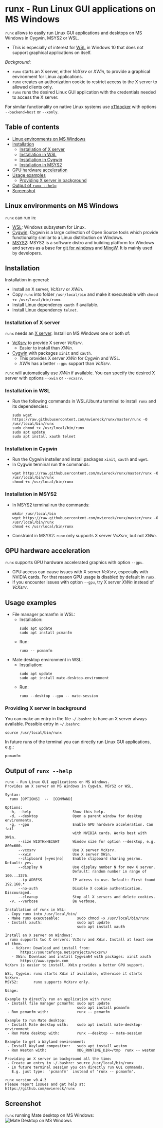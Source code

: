 # runx - Run Linux GUI applications on MS Windows
`runx` allows to easily run Linux GUI applications and desktops on MS Windows in Cygwin, MSYS2 or WSL.

 - This is especially of interest for [WSL](https://docs.microsoft.com/en-us/windows/wsl/about) in Windows 10 that does not support graphical applications on itself.

*Background*:
 - `runx` starts an X server, either *VcXsrv* or *XWin*, to provide a graphical environment for Linux applications.
 - `runx` creates an authorization cookie to restrict access to the X server to allowed clients only.
 - `runx` runs the desired Linux GUI application with the credentials needed to access the X server.
 
For similar functionality on native Linux systems use [x11docker](https://github.com/mviereck/x11docker) with options `--backend=host` or `--xonly`.

## Table of contents
 - [Linux environments on MS Windows](#linux-environments-on-ms-windows)
 - [Installation](#installation)
   - [Installation of X server](#installation-of-x-server)
   - [Installation in WSL](#installation-in-wsl)
   - [Installation in Cygwin](#installation-in-cygwin)
   - [Installation in MSYS2](#installation-in-msys2)
 - [GPU hardware acceleration](#gpu-hardware-acceleration)
 - [Usage examples](#Usage-examples)
   - [Providing X server in background](#providing-x-server-in-background)
 - [Output of `runx --help`](#output-of-runx---help)
 - [Screenshot](#screenshot)

## Linux environments on MS Windows
`runx` can run in:
 - [WSL](https://docs.microsoft.com/en-us/windows/wsl/about): Windows subsystem for Linux.
 - [Cygwin](https://www.cygwin.com/): Cygwin is a large collection of Open Source tools which provide functionality similar to a Linux distribution on Windows.
 - [MSYS2](https://www.msys2.org/): MSYS2 is a software distro and building platform for Windows and serves as a base for [git for windows](https://gitforwindows.org/) and [MingW](http://www.mingw.org/). It is mainly used by developers.
   

## Installation
Installation in general:
 - Install an X server, *VcXsrv* or *XWin*.
 - Copy `runx` into folder `/usr/local/bin` and make it executeable with `chmod +x /usr/local/bin/runx`.
 - Install Linux dependency `xauth` if available.
 - Install Linux dependency `telnet`.
 
### Installation of X server
`runx` needs an [X server](https://en.wikipedia.org/wiki/X_Window_System). Install on MS Windows one or both of:
 - [VcXsrv](https://sourceforge.net/projects/vcxsrv/) to provide X server *VcXsrv*. 
   - Easier to install than *XWin*.
 - [Cygwin](https://www.cygwin.com) with packages `xinit` and `xauth`. 
   - This provides X server *XWin* for Cygwin and WSL.
   - *XWin* has a better `--gpu` support than *VcXsrv*.
 
`runx` will automatically use *XWin* if available. You can specify the desired X server with options `--xwin` or `--vcxsrv`. 

### Installation in WSL
 - Run the following commands in WSL/Ubuntu terminal to install `runx` and its dependencies:
   ```
   sudo wget https://raw.githubusercontent.com/mviereck/runx/master/runx -O /usr/local/bin/runx
   sudo chmod +x /usr/local/bin/runx
   sudo apt update
   sudo apt install xauth telnet
   ```
   
### Installation in Cygwin
 - Run the Cygwin installer and install packages `xinit`, `xauth` and `wget`.
 - In Cygwin terminal run the commands:
   ```
   wget https://raw.githubusercontent.com/mviereck/runx/master/runx -O /usr/local/bin/runx
   chmod +x /usr/local/bin/runx
   ```
   
### Installation in MSYS2
 - In MSYS2 terminal run the commands:
   ```
   mkdir /usr/local/bin
   wget https://raw.githubusercontent.com/mviereck/runx/master/runx -O /usr/local/bin/runx
   chmod +x /usr/local/bin/runx
   ```
 - Constraint in MSYS2: `runx` only supports X server *VcXsrv*, but not *XWin*.

## GPU hardware acceleration
`runx` supports GPU hardware accelerated graphics with option `--gpu`.
 - GPU access can cause issues with X server *VcXsrv*, especially with NVIDIA cards. For that reason GPU usage is disabled by default in `runx`.
 - If you encounter issues with option `--gpu`, try X server *XWin* instead of *VcXsrv*.

## Usage examples
 - File manager pcmanfm in WSL:
   - Installation:
     ```
     sudo apt update
     sudo apt install pcmanfm
     ```
   - Run:
     ```
     runx -- pcmanfm
     ```
 - Mate desktop environment in WSL:
   - Installation:
     ```
     sudo apt update
     sudo apt install mate-desktop-environment
     ```
   - Run:
     ```
     runx --desktop --gpu -- mate-session
     ```

### Providing X server in background
You can make an entry in the file `~/.bashrc` to have an X server always available.
Possible entry in `~/.bashrc`:
```
source /usr/local/bin/runx
```
In future runs of the terminal you can directly run Linux GUI applications, e.g.:
```
pcmanfm
```

## Output of `runx --help`
```
runx - Run Linux GUI applications on MS Windows.
Provides an X server on MS Windows in Cygwin, MSYS2 or WSL.

Syntax:
  runx [OPTIONS]  --  [COMMAND]

Options:
  -h, --help                   Show this help.
  -d, --desktop                Open a parent window for desktop environments.
  -g, --gpu                    Enable GPU hardware acceleration. Can fail 
                               with NVIDIA cards. Works best with XWin.
      --size WIDTHxHEIGHT      Window size for option --desktop, e.g. 800x600.
      --vcxsrv                 Use X server VcXsrv.
      --xwin                   Use X server XWin.
      --clipboard [=yes|no]    Enable clipboard sharing yes/no. Default: yes.
      --display N              Use display number N for new X server.
                               Default: random number in range of 100...3376.
      --ip ADRESS              IP adress to use. Default: First found 192.168.*
      --no-auth                Disable X cookie authentication. Discouraged.
      --cleanup                Stop all X servers and delete cookies.
  -v, --verbose                Be verbose.

Installation of runx in WSL:
 - Copy runx into /usr/local/bin/
 - Make runx executeable:        sudo chmod +x /usr/local/bin/runx
 - Install xauth:                sudo apt update
                                 sudo apt install xauth
 
Install an X server on Windows:
  runx supports two X servers: VcXsrv and XWin. Install at least one of them.
   - VcXsrv: Download and install from: 
       https://sourceforge.net/projects/vcxsrv/
   - XWin: Download and install Cygwin64 with packages: xinit xauth
       https://www.cygwin.com
VcXsrv is easier to install. XWin provides a better GPU support.

WSL, Cygwin: runx starts XWin if available, otherwise it starts VcXsrv.
MSYS2:       runx supports VcXsrv only.

Usage:

Example to directly run an application with runx:
 - Install file manager pcmanfm: sudo apt update
                                 sudo apt install pcmanfm
 - Run pcmanfm with:             runx -- pcmanfm

Example to run Mate desktop:
 - Install Mate desktop with:    sudo apt install mate-desktop-environment
 - Run Mate desktop with:        runx --desktop -- mate-session
 
Example to get a Wayland environment:
 - Install Wayland compositor:   sudo apt install weston
 - Run Weston with:              XDG_RUNTIME_DIR=/tmp  runx -- weston

Providing an X server in background all the time:
 - Create an entry in ~/.bashrc: source /usr/local/bin/runx
 - In future terminal session you can directly run GUI commands.
   E.g. just type:  'pcmanfm'  instead of 'runx -- pcmanfm'.

runx version v0.4.3
Please report issues and get help at:   https://github.com/mviereck/runx
 ```
 
 ## Screenshot
 `runx` running Mate desktop on MS Windows:
 ![Mate Desktop on MS Windows](https://raw.githubusercontent.com/mviereck/x11docker/screenshots/screenshot-runx.png)
 
